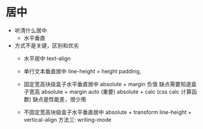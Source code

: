 # 居中

- 听清什么居中
    - 水平垂直
- 方式不是关键，区别和优劣
    - 水平居中 text-align
    - 单行文本垂直居中 line-height = height padding,
    - 固定宽高块级盒子水平垂直居中 absolute + margin 负值
        缺点需要知道盒子宽高
        absolute + margin auto (重要)
        absolute + calc (css calc 计算函数) 缺点是性能差，很少用


    - 不固定宽高块级盒子水平垂直居中 
        absolute + transform 
        line-height + vertical-align
        方法三: writing-mode

